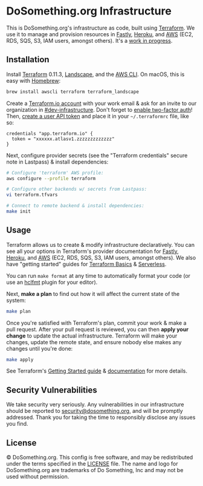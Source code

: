 # DoSomething.org Infrastructure

This is DoSomething.org's infrastructure as code, built using [Terraform](https://www.terraform.io). We use it to manage and provision resources in [Fastly](https://www.terraform.io/docs/providers/fastly/), [Heroku](https://www.terraform.io/docs/providers/heroku/), and [AWS](https://www.terraform.io/docs/providers/aws/) (EC2, RDS, SQS, S3, IAM users, amongst others). It's a [work in progress](https://github.com/DoSomething/internal/issues/465).

## Installation

Install [Terraform](https://www.terraform.io) 0.11.3, [Landscape](https://github.com/coinbase/terraform-landscape), and the [AWS CLI](https://aws.amazon.com/cli/). On macOS, this is easy with [Homebrew](https://brew.sh):

```sh
brew install awscli terraform terraform_landscape
```

Create a [Terraform.io account](https://app.terraform.io/account/new) with your work email & ask for an invite to our organization in [#dev-infrastructure](https://dosomething.slack.com/messages/C03T8SDJJ/). Don't forget to [enable two-factor auth](https://www.terraform.io/docs/enterprise/users-teams-organizations/2fa.html)!  Then, [create a user API token](https://www.terraform.io/docs/enterprise/users-teams-organizations/users.html#api-tokens) and place it in your `~/.terraformrc` file, like so:

```hcl
credentials "app.terraform.io" {
  token = "xxxxxx.atlasv1.zzzzzzzzzzzzz"
}
```

Next, configure provider secrets (see the "Terraform credentials" secure note in Lastpass) & install dependencies:

```sh
# Configure 'terraform' AWS profile:
aws configure --profile terraform

# Configure other backends w/ secrets from Lastpass:
vi terraform.tfvars

# Connect to remote backend & install dependencies:
make init
```

## Usage

Terraform allows us to create & modify infrastructure declaratively. You can see all your options in Terraform's provider documentation for [Fastly](https://www.terraform.io/docs/providers/fastly/), [Heroku](https://www.terraform.io/docs/providers/heroku/), and [AWS](https://www.terraform.io/docs/providers/aws/) (EC2, RDS, SQS, S3, IAM users, amongst others). We also have "getting started" guides for [Terraform Basics](https://github.com/DoSomething/infrastructure/blob/master/docs/basics-guide.md) & [Serverless](https://github.com/DoSomething/infrastructure/blob/master/docs/serverless-guide.md).

You can run `make format` at any time to automatically format your code (or use an [hclfmt](https://github.com/fatih/hclfmt#editor-integration) plugin for your editor).

Next, **make a plan** to find out how it will affect the current state of the system:

```sh
make plan
```

Once you're satisfied with Terraform's plan, commit your work & make a pull request. After your pull request is reviewed, you can then **apply your change** to update the actual infrastructure. Terraform will make your changes, update the remote state, and ensure nobody else makes any changes until you're done:

```sh
make apply
```

See Terraform's [Getting Started guide](https://www.terraform.io/intro/getting-started/build.html) & [documentation](https://www.terraform.io/docs/index.html) for more details.

## Security Vulnerabilities

We take security very seriously. Any vulnerabilities in our infrastructure should be reported to [security@dosomething.org](mailto:security@dosomething.org),
and will be promptly addressed. Thank you for taking the time to responsibly disclose any issues you find.

## License

&copy; DoSomething.org. This config is free software, and may be redistributed under the terms specified
in the [LICENSE](https://github.com/DoSomething/infrastructure/blob/master/LICENSE) file. The name and logo for
DoSomething.org are trademarks of Do Something, Inc and may not be used without permission.

